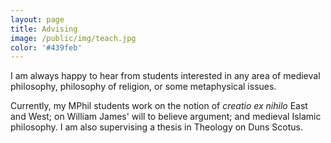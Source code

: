 ```yaml
---
layout: page
title: Advising
image: /public/img/teach.jpg
color: '#439feb'
---
```


I am always happy to hear from students interested in any area of medieval philosophy, philosophy of religion, or some metaphysical issues.

Currently, my MPhil students work on the notion of *creatio ex nihilo* East and West; on William James' will to believe argument; and medieval Islamic philosophy. I am also supervising a thesis in Theology on Duns Scotus.
